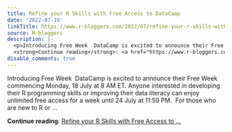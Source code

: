 ```yaml
---
title: Refine your R Skills with Free Access to DataCamp
date: '2022-07-19'
linkTitle: https://www.r-bloggers.com/2022/07/refine-your-r-skills-with-free-access-to-datacamp/
source: R-bloggers
description: |-
  <p>Introducing Free Week  DataCamp is excited to announce their Free Week commencing Monday, 18 July at 8 AM ET. Anyone interested in developing their R programming skills or improving their data literacy can enjoy unlimited free access for a week until 24 July at 11:59 PM.  For those who are new to R or ...</p>
  <strong>Continue reading</strong>: <a href="https://www.r-bloggers.com/2022/07/refine-your-r-skills-with-free-access-to-datacamp/">Refine your R Skills with Free Access to ...
disable_comments: true
---
```

<p>Introducing Free Week  DataCamp is excited to announce their Free Week commencing Monday, 18 July at 8 AM ET. Anyone interested in developing their R programming skills or improving their data literacy can enjoy unlimited free access for a week until 24 July at 11:59 PM.  For those who are new to R or ...</p>
<strong>Continue reading</strong>: <a href="https://www.r-bloggers.com/2022/07/refine-your-r-skills-with-free-access-to-datacamp/">Refine your R Skills with Free Access to ...